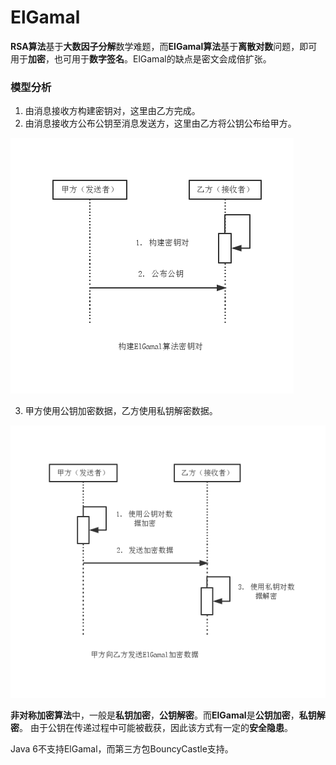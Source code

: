 ElGamal
===

**RSA算法**基于**大数因子分解**数学难题，而**ElGamal算法**基于**离散对数**问题，即可用于**加密**，也可用于**数字签名**。ElGamal的缺点是密文会成倍扩张。

### 模型分析

1. 由消息接收方构建密钥对，这里由乙方完成。
2. 由消息接收方公布公钥至消息发送方，这里由乙方将公钥公布给甲方。

![ElGamal](img/4.3.1-key.png)

3. 甲方使用公钥加密数据，乙方使用私钥解密数据。

![ElGamal](img/4.3.2-send.png)

**非对称加密算法**中，一般是**私钥加密**，**公钥解密**。而**ElGamal**是**公钥加密**，**私钥解密**。
由于公钥在传递过程中可能被截获，因此该方式有一定的**安全隐患**。

Java 6不支持ElGamal，而第三方包BouncyCastle支持。

